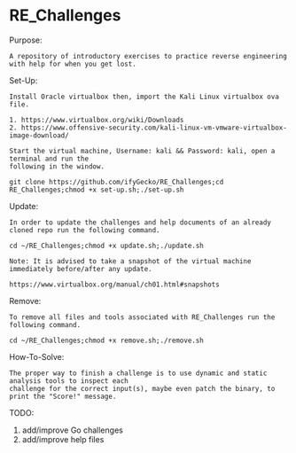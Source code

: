 # RE_Challenges
Purpose:

    A repository of introductory exercises to practice reverse engineering with help for when you get lost.

Set-Up:

    Install Oracle virtualbox then, import the Kali Linux virtualbox ova file.
  
    1. https://www.virtualbox.org/wiki/Downloads 
    2. https://www.offensive-security.com/kali-linux-vm-vmware-virtualbox-image-download/
    
    Start the virtual machine, Username: kali && Password: kali, open a terminal and run the 
    following in the window.
    
    git clone https://github.com/ifyGecko/RE_Challenges;cd RE_Challenges;chmod +x set-up.sh;./set-up.sh
    
Update:
    
    In order to update the challenges and help documents of an already cloned repo run the following command.
    
    cd ~/RE_Challenges;chmod +x update.sh;./update.sh
    
    Note: It is advised to take a snapshot of the virtual machine immediately before/after any update.
    
    https://www.virtualbox.org/manual/ch01.html#snapshots

Remove:

    To remove all files and tools associated with RE_Challenges run the following command.
    
    cd ~/RE_Challenges;chmod +x remove.sh;./remove.sh

How-To-Solve:

    The proper way to finish a challenge is to use dynamic and static analysis tools to inspect each
    challenge for the correct input(s), maybe even patch the binary, to print the "Score!" message.

TODO:

1. add/improve Go challenges
2. add/improve help files

